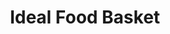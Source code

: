 ---
title: "Ideal Food Basket"
url: /brooklyn/ideal-food-basket-pitkin-avenue/
shop: supermarket
---